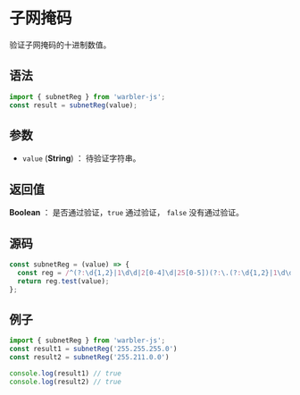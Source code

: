 <!--
 * @Author: 一尾流莺
 * @Description:子网掩码
 * @Date: 2021-09-13 18:18:23
 * @LastEditTime: 2021-10-14 10:03:57
 * @FilePath: \warblerjs-guide\docs\guide\reg\subnetReg.md
-->

# 子网掩码

验证子网掩码的十进制数值。

## 语法

```js
import { subnetReg } from 'warbler-js';
const result = subnetReg(value);
```

## 参数

- `value` (**String**) ： 待验证字符串。

## 返回值

**Boolean** ： 是否通过验证，`true` 通过验证， `false` 没有通过验证。

## 源码

```js
const subnetReg = (value) => {
  const reg = /^(?:\d{1,2}|1\d\d|2[0-4]\d|25[0-5])(?:\.(?:\d{1,2}|1\d\d|2[0-4]\d|25[0-5])){3}$/;
  return reg.test(value);
};
```

## 例子

```js
import { subnetReg } from 'warbler-js';
const result1 = subnetReg('255.255.255.0')
const result2 = subnetReg('255.211.0.0')

console.log(result1) // true
console.log(result2) // true
```
